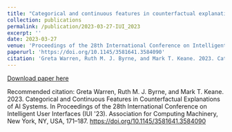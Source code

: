```yaml
---
title: "Categorical and continuous features in counterfactual explanations of AI systems"
collection: publications
permalink: /publication/2023-03-27-IUI_2023
excerpt: ''
date: 2023-03-27
venue: 'Proceedings of the 28th International Conference on Intelligent User Interfaces'
paperurl: 'https://doi.org/10.1145/3581641.3584090'
citation: 'Greta Warren, Ruth M. J. Byrne, and Mark T. Keane. 2023. Categorical and Continuous Features in Counterfactual Explanations of AI Systems. In Proceedings of the 28th International Conference on Intelligent User Interfaces (IUI 23). Association for Computing Machinery, New York, NY, USA, 171–187. https://doi.org/10.1145/3581641.3584090'
---
```


[Download paper here](http://gretawarren.github.io/files/IUI.pdf)

Recommended citation: Greta Warren, Ruth M. J. Byrne, and Mark T. Keane. 2023. Categorical and Continuous Features in Counterfactual Explanations of AI Systems. In Proceedings of the 28th International Conference on Intelligent User Interfaces (IUI '23). Association for Computing Machinery, New York, NY, USA, 171–187. https://doi.org/10.1145/3581641.3584090
